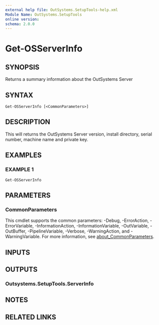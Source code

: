 ```yaml
---
external help file: OutSystems.SetupTools-help.xml
Module Name: OutSystems.SetupTools
online version:
schema: 2.0.0
---
```


# Get-OSServerInfo

## SYNOPSIS
Returns a summary information about the OutSystems Server

## SYNTAX

```
Get-OSServerInfo [<CommonParameters>]
```

## DESCRIPTION
This will returns the OutSystems Server version, install directory, serial number, machine name and private key.

## EXAMPLES

### EXAMPLE 1
```
Get-OSServerInfo
```

## PARAMETERS

### CommonParameters
This cmdlet supports the common parameters: -Debug, -ErrorAction, -ErrorVariable, -InformationAction, -InformationVariable, -OutVariable, -OutBuffer, -PipelineVariable, -Verbose, -WarningAction, and -WarningVariable. For more information, see [about_CommonParameters](http://go.microsoft.com/fwlink/?LinkID=113216).

## INPUTS

## OUTPUTS

### Outsystems.SetupTools.ServerInfo
## NOTES

## RELATED LINKS
